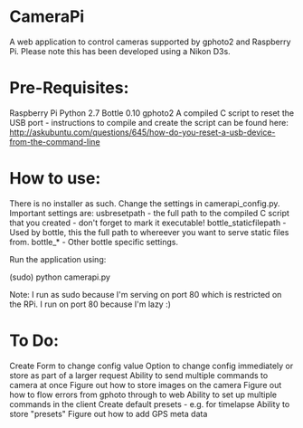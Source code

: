 CameraPi
========

A web application to control cameras supported by gphoto2 and Raspberry Pi.
Please note this has been developed using a Nikon D3s.

Pre-Requisites:
===============
Raspberry Pi
Python 2.7
Bottle 0.10
gphoto2
A compiled C script to reset the USB port - instructions to compile and create the script can be found here: http://askubuntu.com/questions/645/how-do-you-reset-a-usb-device-from-the-command-line


How to use:
===========
There is no installer as such.
Change the settings in camerapi_config.py.  Important settings are:
usbresetpath - the full path to the compiled C script that you created - don't forget to mark it executable!
bottle_staticfilepath - Used by bottle, this the full path to whereever you want to serve static files from.
bottle_* - Other bottle specific settings.

Run the application using:

(sudo) python camerapi.py

Note: I run as sudo because I'm serving on port 80 which is restricted on the RPi.  I run on port 80 because I'm lazy :)


To Do:
======
Create Form to change config value
Option to change config immediately or store as part of a larger request
Ability to send multiple commands to camera at once
Figure out how to store images on the camera
Figure out how to flow errors from gphoto through to web
Ability to set up multiple commands in the client
Create default presets - e.g. for timelapse
Ability to store "presets"
Figure out how to add GPS meta data